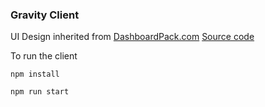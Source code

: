 ### Gravity Client

UI Design inherited from
[DashboardPack.com](https://dashboardpack.com/theme-details/architectui-dashboard-react-pro)
[Source code](https://github.com/DashboardPack/architectui-react-theme-free)

To run the client

    npm install

    npm run start
